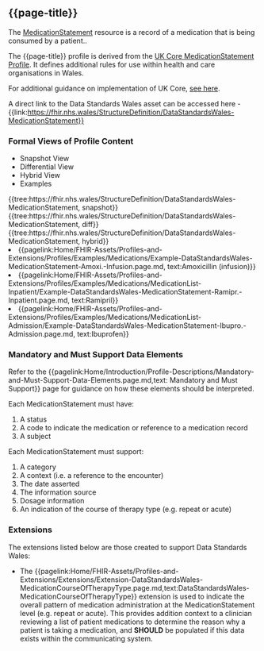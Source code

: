 <div class="warning"><span class="ImplementWarn"></span></div>

## {{page-title}}
The [MedicationStatement](https://www.hl7.org/fhir/r4/medicationstatement.html) resource is a record of a medication that is being consumed by a patient..

The {{page-title}} profile is derived from the [UK Core MedicationStatement Profile](https://simplifier.net/guide/uk-core-implementation-guide/Home/ProfilesandExtensions/ProfileUKCore-MedicationStatement?version=1.0.0). It defines additional rules for use within health and care organisations in Wales.

For additional guidance on implementation of UK Core, [see here](https://simplifier.net/guide/UK-Core-Implementation-Guide/Home?version=1.0.0).

A direct link to the Data Standards Wales asset can be accessed here - {{link:https://fhir.nhs.wales/StructureDefinition/DataStandardsWales-MedicationStatement}}

### Formal Views of Profile Content
<div class="tab-wrap">
  <ul class="tab-head">
    <li class="tablink tab-active" onclick="openCity(this,'tabsnap')" data-target="tabsnap">
      Snapshot View
    </li>
    <li class="tablink" onclick="openCity(this,'tabdiff')" data-target="tabdiff">
      Differential View
    </li>
    <li class="tablink" onclick="openCity(this,'tabhybrid')" data-target="tabhybrid">
      Hybrid View
    </li>
    <li class="tablink" onclick="openCity(this,'tabeg')" data-target="tabeg">
      Examples
    </li>    
  </ul>
  <div class="tab-main">
    <div id="tabsnap" class="tabcontent active">      
      {{tree:https://fhir.nhs.wales/StructureDefinition/DataStandardsWales-MedicationStatement, snapshot}}
    </div>
    <div id="tabdiff" class="tabcontent">
      {{tree:https://fhir.nhs.wales/StructureDefinition/DataStandardsWales-MedicationStatement, diff}}
  </div>
    <div id="tabhybrid" class="tabcontent">
      {{tree:https://fhir.nhs.wales/StructureDefinition/DataStandardsWales-MedicationStatement, hybrid}}
  </div>
  <div id="tabeg" class="tabcontent">
    <list>
      <li>{{pagelink:Home/FHIR-Assets/Profiles-and-Extensions/Profiles/Examples/Medications/Example-DataStandardsWales-MedicationStatement-Amoxi.-Infusion.page.md, text:Amoxicillin (infusion)}}</li> 
      <li>{{pagelink:Home/FHIR-Assets/Profiles-and-Extensions/Profiles/Examples/Medications/MedicationList-Inpatient/Example-DataStandardsWales-MedicationStatement-Ramipr.-Inpatient.page.md, text:Ramipril}}</li>
      <li>{{pagelink:Home/FHIR-Assets/Profiles-and-Extensions/Profiles/Examples/Medications/MedicationList-Admission/Example-DataStandardsWales-MedicationStatement-Ibupro.-Admission.page.md, text:Ibuprofen}}</li>                
    </list>
  </div>    
</div>

### Mandatory and Must Support Data Elements
Refer to the {{pagelink:Home/Introduction/Profile-Descriptions/Mandatory-and-Must-Support-Data-Elements.page.md,text: Mandatory and Must Support}} page for guidance on how these elements should be interpreted.
 
Each MedicationStatement must have:
1. A status
2. A code to indicate the medication or reference to a medication record
3. A subject 

Each MedicationStatement must support:
1. A category
2. A context (i.e. a reference to the encounter)
3. The date asserted
4. The information source
5. Dosage information
6. An indication of the course of therapy type (e.g. repeat or acute)

### Extensions

The extensions listed below are those created to support Data Standards Wales: 
  
* The {{pagelink:Home/FHIR-Assets/Profiles-and-Extensions/Extensions/Extension-DataStandardsWales-MedicationCourseOfTherapyType.page.md,text:DataStandardsWales-MedicationCourseOfTherapyType}} extension is used to indicate the overall pattern of medication administration at the MedicationStatement level (e.g. repeat or acute). This provides addition context to a clinician reviewing a list of patient medications to determine the reason why a patient is taking a medication, and **SHOULD** be populated if this data exists within the communicating system.